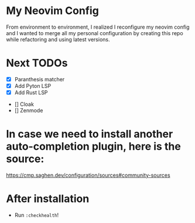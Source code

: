 # My Neovim Config
From environment to environment, I realized I reconfigure my neovim config and I wanted to merge all my personal configuration by creating this repo while refactoring and using latest versions.

# Next TODOs
- [X] Paranthesis matcher
- [X] Add Pyton LSP
- [X] Add Rust LSP
- [] Cloak
- [] Zenmode


# In case we need to install another auto-completion plugin, here is the source:
https://cmp.saghen.dev/configuration/sources#community-sources

# After installation
- Run `:checkhealth`!

